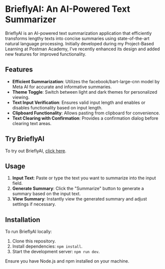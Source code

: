 # BrieflyAI: An AI-Powered Text Summarizer

BrieflyAI is an AI-powered text summarization application that efficiently transforms lengthy texts into concise summaries using state-of-the-art natural language processing. Initially developed during my Project-Based Learning at Postman Academy, I've recently enhanced its design and added new features for improved functionality.

## Features

- **Efficient Summarization**: Utilizes the facebook/bart-large-cnn model by Meta AI for accurate and informative summaries.
- **Theme Toggle**: Switch between light and dark themes for personalized viewing.
- **Text Input Verification**: Ensures valid input length and enables or disables functionality based on input length.
- **Clipboard Functionality**: Allows pasting from clipboard for convenience.
- **Text Clearing with Confirmation**: Provides a confirmation dialog before clearing text areas.

## Try BrieflyAI

To try out BrieflyAI, [click here](https://brieflyai.onrender.com/). 

## Usage

1. **Input Text**: Paste or type the text you want to summarize into the input field.
2. **Generate Summary**: Click the "Summarize" button to generate a summary based on the input text.
3. **View Summary**: Instantly view the generated summary and adjust settings if necessary.

## Installation

To run BrieflyAI locally:

1. Clone this repository.
2. Install dependencies: `npm install`.
3. Start the development server: `npm run dev`.

Ensure you have Node.js and npm installed on your machine.